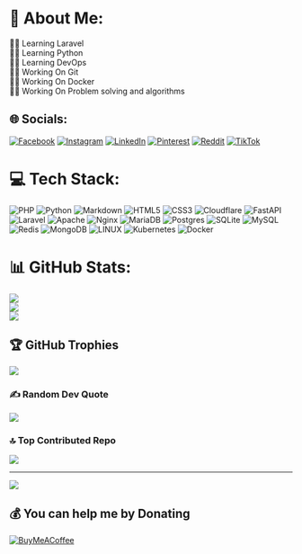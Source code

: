 # 💫 About Me:
🧑‍💻 Learning Laravel<br>🧑‍💻 Learning Python<br>🧑‍💻 Learning DevOps<br>🧑‍💻 Working On Git<br>🧑‍💻 Working On Docker <br>🧑‍💻 Working On Problem solving and algorithms


## 🌐 Socials:
[![Facebook](https://img.shields.io/badge/Facebook-%231877F2.svg?logo=Facebook&logoColor=white)](https://facebook.com/alishariatirad) [![Instagram](https://img.shields.io/badge/Instagram-%23E4405F.svg?logo=Instagram&logoColor=white)](https://instagram.com/alishariatirad) [![LinkedIn](https://img.shields.io/badge/LinkedIn-%230077B5.svg?logo=linkedin&logoColor=white)](https://linkedin.com/in/mralishr) [![Pinterest](https://img.shields.io/badge/Pinterest-%23E60023.svg?logo=Pinterest&logoColor=white)](https://pinterest.com/mralishr) [![Reddit](https://img.shields.io/badge/Reddit-%23FF4500.svg?logo=Reddit&logoColor=white)](https://reddit.com/user/mralishr) [![TikTok](https://img.shields.io/badge/TikTok-%23000000.svg?logo=TikTok&logoColor=white)](https://tiktok.com/@mralishrr) 

# 💻 Tech Stack:
![PHP](https://img.shields.io/badge/php-%23777BB4.svg?style=plastic&logo=php&logoColor=white) ![Python](https://img.shields.io/badge/python-3670A0?style=plastic&logo=python&logoColor=ffdd54) ![Markdown](https://img.shields.io/badge/markdown-%23000000.svg?style=plastic&logo=markdown&logoColor=white) ![HTML5](https://img.shields.io/badge/html5-%23E34F26.svg?style=plastic&logo=html5&logoColor=white) ![CSS3](https://img.shields.io/badge/css3-%231572B6.svg?style=plastic&logo=css3&logoColor=white) ![Cloudflare](https://img.shields.io/badge/Cloudflare-F38020?style=plastic&logo=Cloudflare&logoColor=white) ![FastAPI](https://img.shields.io/badge/FastAPI-005571?style=plastic&logo=fastapi) ![Laravel](https://img.shields.io/badge/laravel-%23FF2D20.svg?style=plastic&logo=laravel&logoColor=white) ![Apache](https://img.shields.io/badge/apache-%23D42029.svg?style=plastic&logo=apache&logoColor=white) ![Nginx](https://img.shields.io/badge/nginx-%23009639.svg?style=plastic&logo=nginx&logoColor=white) ![MariaDB](https://img.shields.io/badge/MariaDB-003545?style=plastic&logo=mariadb&logoColor=white) ![Postgres](https://img.shields.io/badge/postgres-%23316192.svg?style=plastic&logo=postgresql&logoColor=white) ![SQLite](https://img.shields.io/badge/sqlite-%2307405e.svg?style=plastic&logo=sqlite&logoColor=white) ![MySQL](https://img.shields.io/badge/mysql-%2300f.svg?style=plastic&logo=mysql&logoColor=white) ![Redis](https://img.shields.io/badge/redis-%23DD0031.svg?style=plastic&logo=redis&logoColor=white) ![MongoDB](https://img.shields.io/badge/MongoDB-%234ea94b.svg?style=plastic&logo=mongodb&logoColor=white) ![LINUX](https://img.shields.io/badge/Linux-FCC624?style=plastic&logo=linux&logoColor=black) ![Kubernetes](https://img.shields.io/badge/kubernetes-%23326ce5.svg?style=plastic&logo=kubernetes&logoColor=white) ![Docker](https://img.shields.io/badge/docker-%230db7ed.svg?style=plastic&logo=docker&logoColor=white)
# 📊 GitHub Stats:
![](https://github-readme-stats.vercel.app/api?username=MrAlishr&theme=dark&hide_border=true&include_all_commits=true&count_private=true)<br/>
![](https://github-readme-streak-stats.herokuapp.com/?user=MrAlishr&theme=dark&hide_border=true)<br/>
![](https://github-readme-stats.vercel.app/api/top-langs/?username=MrAlishr&theme=dark&hide_border=true&include_all_commits=true&count_private=true&layout=compact)

## 🏆 GitHub Trophies
![](https://github-profile-trophy.vercel.app/?username=MrAlishr&theme=darkhub&no-frame=true&no-bg=false&margin-w=4)

### ✍️ Random Dev Quote
![](https://quotes-github-readme.vercel.app/api?type=horizontal&theme=dark)

### 🔝 Top Contributed Repo
![](https://github-contributor-stats.vercel.app/api?username=MrAlishr&limit=5&theme=dark&combine_all_yearly_contributions=true)


---
[![](https://visitcount.itsvg.in/api?id=MrAlishr&icon=5&color=4)](https://visitcount.itsvg.in)

  ## 💰 You can help me by Donating
  [![BuyMeACoffee](https://img.shields.io/badge/Buy%20Me%20a%20Coffee-ffdd00?style=for-the-badge&logo=buy-me-a-coffee&logoColor=black)](https://buymeacoffee.com/mrAlishr) 

  
<!-- Proudly created with GPRM ( https://gprm.itsvg.in ) -->
